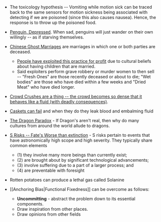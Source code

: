 * The toxicology hypothesis -- Vomiting while motion sick can be traced back to the same sensors for motion sickness being associated with detecting if we are poisoned (since this also causes nausea). Hence, the response is to throw up the poisoned food.

* [Penguin, Depressed](https://www.reddit.com/r/todayilearned/comments/1tjusn/til_that_penguins_when_depressed_or_had_enough/?rdt=38134). When sad, penguins will just wander on their own willingly -- as if starving themselves.

* [Chinese Ghost Marriages](https://en.wikipedia.org/wiki/Chinese_ghost_marriage) are marriages in which one or both parties are deceased. 
	* [People have exploited this practice for profit](https://www.youtube.com/watch?v=E_xzRvYslHE) due to cultural beliefs about having children that are married. 
	* Said exploiters perform grave robbery or murder women to then sell -- "Fresh Ones" are those recently deceased or about to die; "Wet bodies" are those  who have died within a few weeks and "Dried Meat" who have died longer. 

* [Crowd Crushes are a thing -- the crowd becomes so dense that it behaves like a fluid (with deadly consequences)](https://en.wikipedia.org/wiki/Crowd_collapses_and_crushes). 

* [Caskets can fail](https://www.youtube.com/watch?v=JRZjvq22ZcY) and when they do they leak blood and embalming fluid

* [The Dragon Paradox](https://www.youtube.com/watch?v=UopANFTGexA) - If Dragon's aren't real, then why do many cultures from around the world allude to dragons.

* [S Risks -- Fate's Worse than extinction](https://www.youtube.com/watch?v=fqnJcZiDMDo) - S risks pertain to events that have astronomically high scope and high severity. They typically share common elements 
	* (1) they involve many more beings than currently exist; 
	* (2) are brought about by significant technological advancements; 
	* (3) involve suffering due to a part of a larger process; and 
	* (4) are preventable with foresight

* Rotten potatoes can produce a lethal gas called Solanine

* [[Anchoring Bias|Functional Fixedness]] can be overcome as follows:
	* **Uncommitting** - abstract the problem down to its essential components. 
	* Draw inspiration from other places.
	* Draw opinions from other fields
